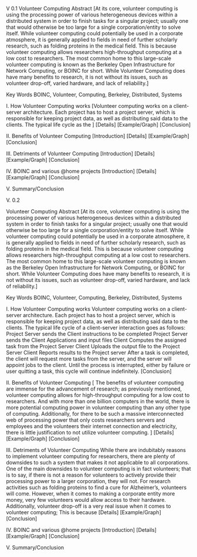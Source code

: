V 0.1
Volunteer Computing
Abstract
[At its core, volunteer computing is using the processing power of various heterogeneous devices within a distributed system in order to finish tasks for a singular project; usually one that would otherwise be too large for a single corporation/entity to solve itself. While volunteer computing could potentially be used in a corporate atmosphere, it is generally applied to fields in need of further scholarly research, such as folding proteins in the medical field. This is because volunteer computing allows researchers high-throughput computing at a low cost to researchers. The most common home to this large-scale volunteer computing is known as the Berkeley Open Infrastructure for Network Computing, or BOINC for short. While Volunteer Computing does have many benefits to research, it is not without its issues, such as volunteer drop-off, varied hardware, and lack of reliability.]

Key Words
BOINC, Volunteer, Computing, Berkeley, Distributed, Systems

   I. How Volunteer Computing works
[Volunteer computing works on a client-server architecture. Each project has to host a project server, which is responsible for keeping project data, as well as distributing said data to the clients. The typical life cycle as the  ]
[Details]
[Example/Graph]
[Conclusion]

   II. Benefits of Volunteer Computing
[Introduction]
[Details]
[Example/Graph]
[Conclusion]

   III. Detriments of Volunteer Computing 
[Introduction]
[Details]
[Example/Graph]
[Conclusion]

   IV. BOINC and various @home projects
[Introduction]
[Details]
[Example/Graph]
[Conclusion]

   V. Summary/Conclusion

V. 0.2

Volunteer Computing
Abstract
[At its core, volunteer computing is using the processing power of various heterogeneous devices within a distributed system in order to finish tasks for a singular project; usually one that would otherwise be too large for a single corporation/entity to solve itself. While volunteer computing could potentially be used in a corporate atmosphere, it is generally applied to fields in need of further scholarly research, such as folding proteins in the medical field. This is because volunteer computing allows researchers high-throughput computing at a low cost to researchers. The most common home to this large-scale volunteer computing is known as the Berkeley Open Infrastructure for Network Computing, or BOINC for short. While Volunteer Computing does have many benefits to research, it is not without its issues, such as volunteer drop-off, varied hardware, and lack of reliability.]

Key Words
BOINC, Volunteer, Computing, Berkeley, Distributed, Systems

   I. How Volunteer Computing works
Volunteer computing works on a client-server architecture. Each project has to host a project server, which is responsible for keeping project data, as well as distributing said data to the clients. The typical life cycle of a client-server interaction goes as follows:
Project Server sends the Client instructions to be completed
Project Server sends the Client Applications and input files 
Client Computes the assigned task from the Project Server
Client Uploads the output file to the Project Server
Client Reports results to the Project server 
After a task is completed, the client will request more tasks from the server, and the server will appoint jobs to the client. Until the process is interrupted, either by failure or user quitting a task, this cycle will continue indefinitely.
[Conclusion]

   II. Benefits of Volunteer Computing
[ The benefits of volunteer computing are immense for the advancement of research; as previously mentioned, volunteer computing allows for high-throughput computing for a low cost to researchers. And with more than one billion computers in the world, there is more potential computing power in volunteer computing than any other type of computing. Additionally, for there to be such a massive interconnected web of processing power that only costs researchers servers and employees and the volunteers their internet connection and electricity, there is little justification to not utilize volunteer computing. ]
[Details]
[Example/Graph]
[Conclusion]

   III. Detriments of Volunteer Computing 
While there are indubitably reasons to implement volunteer computing for researchers, there are plenty of downsides to such a system that makes it not applicable to all corporations. One of the main downsides to volunteer computing is in fact volunteers; that is to say, if there is not a reason for volunteers to actively provide their processing power to a larger corporation, they will not. For research activities such as folding proteins to find a cure for Alzheimer’s, volunteers will come. However, when it comes to making a corporate entity more money, very few volunteers would allow access to their hardware. Additionally, volunteer drop-off is a very real issue when it comes to volunteer computing; This is because 
[Details]
[Example/Graph]
[Conclusion]

   IV. BOINC and various @home projects
[Introduction]
[Details]
[Example/Graph]
[Conclusion]

   V. Summary/Conclusion
